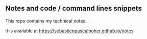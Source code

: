 ## Notes and code / command lines snippets

This repo contains my technical notes.

It is available at https://sebastienpascalpoher.github.io/notes
